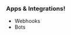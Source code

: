 ### Apps & Integrations!

* Webhooks <!-- .element: class="fragment" -->
* Bots <!-- .element: class="fragment" -->